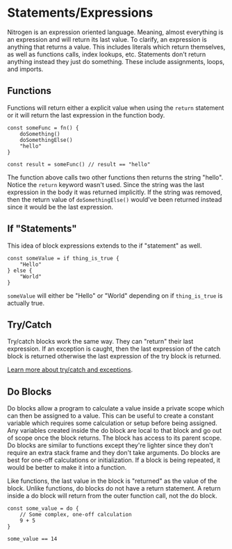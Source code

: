 # Statements/Expressions

Nitrogen is an expression oriented language. Meaning, almost everything is an expression
and will return its last value. To clarify, an expression is anything that returns a value.
This includes literals which return themselves, as well as functions calls, index lookups, etc.
Statements don't return anything instead they just do something. These include assignments,
loops, and imports.

## Functions

Functions will return either a explicit value when using the `return` statement or
it will return the last expression in the function body.

```
const someFunc = fn() {
    doSomething()
    doSomethingElse()
    "hello"
}

const result = someFunc() // result == "hello"
```

The function above calls two other functions then returns the string "hello". Notice
the `return` keyword wasn't used. Since the string was the last expression in the body
it was returned implicitly. If the string was removed, then the return value of
`doSomethingElse()` would've been returned instead since it would be the last expression.

## If "Statements"

This idea of block expressions extends to the if "statement" as well.

```
const someValue = if thing_is_true {
    "Hello"
} else {
    "World"
}
```

`someValue` will either be "Hello" or "World" depending on if `thing_is_true` is actually true.

## Try/Catch

Try/catch blocks work the same way. They can "return" their last expression. If an exception is
caught, then the last expression of the catch block is returned otherwise the last expression
of the try block is returned.

[Learn more about try/catch and exceptions](exceptions.md).

## Do Blocks

Do blocks allow a program to calculate a value inside a private scope which can then
be assigned to a value. This can be useful to create a constant variable which requires
some calculation or setup before being assigned. Any variables created inside the do
block are local to that block and go out of scope once the block returns. The block
has access to its parent scope. Do blocks are similar to functions except they're
lighter since they don't require an extra stack frame and they don't take arguments.
Do blocks are best for one-off calculations or initialization. If a block is being
repeated, it would be better to make it into a function.

Like functions, the last value in the block is "returned" as the value of the block.
Unlike functions, do blocks do not have a return statement. A return inside a do
block will return from the outer function call, not the do block.

```
const some_value = do {
    // Some complex, one-off calculation
    9 + 5
}

some_value == 14
```
